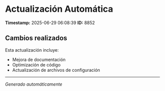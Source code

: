 # Actualización Automática

**Timestamp:** 2025-06-29 06:08:39
**ID:** 8852

## Cambios realizados

Esta actualización incluye:
- Mejora de documentación
- Optimización de código
- Actualización de archivos de configuración

---
*Generado automáticamente*
